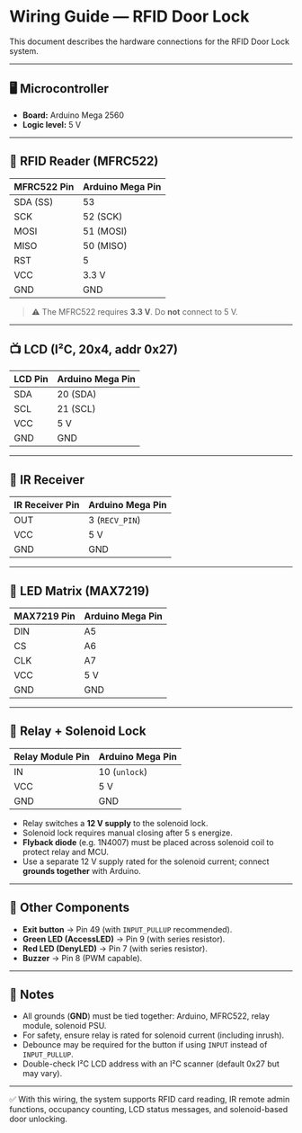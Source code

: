 # Wiring Guide — RFID Door Lock

This document describes the hardware connections for the RFID Door Lock system.

---

## 🖥️ Microcontroller
- **Board:** Arduino Mega 2560  
- **Logic level:** 5 V  

---

## 🔑 RFID Reader (MFRC522)
| MFRC522 Pin | Arduino Mega Pin |
|-------------|------------------|
| SDA (SS)    | 53               |
| SCK         | 52 (SCK)         |
| MOSI        | 51 (MOSI)        |
| MISO        | 50 (MISO)        |
| RST         | 5                |
| VCC         | 3.3 V            |
| GND         | GND              |

> ⚠️ The MFRC522 requires **3.3 V**. Do **not** connect to 5 V.

---

## 📺 LCD (I²C, 20x4, addr 0x27)
| LCD Pin | Arduino Mega Pin |
|---------|------------------|
| SDA     | 20 (SDA)         |
| SCL     | 21 (SCL)         |
| VCC     | 5 V              |
| GND     | GND              |

---

## 📡 IR Receiver
| IR Receiver Pin | Arduino Mega Pin |
|-----------------|------------------|
| OUT             | 3 (`RECV_PIN`)   |
| VCC             | 5 V              |
| GND             | GND              |

---

## 🔢 LED Matrix (MAX7219)
| MAX7219 Pin | Arduino Mega Pin |
|-------------|------------------|
| DIN         | A5               |
| CS          | A6               |
| CLK         | A7               |
| VCC         | 5 V              |
| GND         | GND              |

---

## 🚪 Relay + Solenoid Lock
| Relay Module Pin | Arduino Mega Pin |
|------------------|------------------|
| IN               | 10 (`unlock`)    |
| VCC              | 5 V              |
| GND              | GND              |

- Relay switches a **12 V supply** to the solenoid lock.  
- Solenoid lock requires manual closing after 5 s energize.  
- **Flyback diode** (e.g. 1N4007) must be placed across solenoid coil to protect relay and MCU.  
- Use a separate 12 V supply rated for the solenoid current; connect **grounds together** with Arduino.

---

## 🔘 Other Components
- **Exit button** → Pin 49 (with `INPUT_PULLUP` recommended).  
- **Green LED (AccessLED)** → Pin 9 (with series resistor).  
- **Red LED (DenyLED)** → Pin 7 (with series resistor).  
- **Buzzer** → Pin 8 (PWM capable).

---

## 📝 Notes
- All grounds (**GND**) must be tied together: Arduino, MFRC522, relay module, solenoid PSU.  
- For safety, ensure relay is rated for solenoid current (including inrush).  
- Debounce may be required for the button if using `INPUT` instead of `INPUT_PULLUP`.  
- Double-check I²C LCD address with an I²C scanner (default 0x27 but may vary).  

---

✅ With this wiring, the system supports RFID card reading, IR remote admin functions, occupancy counting, LCD status messages, and solenoid-based door unlocking.
